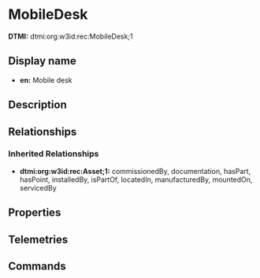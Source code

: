 # MobileDesk
**DTMI:** dtmi:org:w3id:rec:MobileDesk;1
## Display name
- **en:** Mobile desk
## Description
## Relationships
### Inherited Relationships
* **dtmi:org:w3id:rec:Asset;1:** commissionedBy, documentation, hasPart, hasPoint, installedBy, isPartOf, locatedIn, manufacturedBy, mountedOn, servicedBy
## Properties
## Telemetries
## Commands
